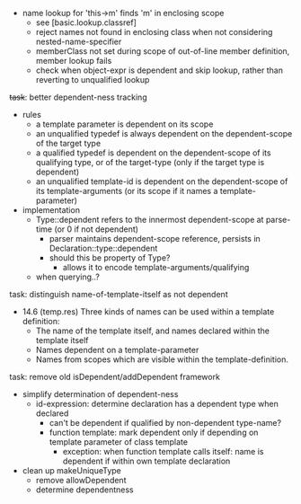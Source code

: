   * name lookup for 'this->m' finds 'm' in enclosing scope
    * see [basic.lookup.classref]
    * reject names not found in enclosing class when not considering nested-name-specifier
    * memberClass not set during scope of out-of-line member definition, member lookup fails
    * check when object-expr is dependent and skip lookup, rather than reverting to unqualified lookup

~~task~~: better dependent-ness tracking
  * rules
    * a template parameter is dependent on its scope
    * an unqualified typedef is always dependent on the dependent-scope of the target type
    * a qualified typedef is dependent on the dependent-scope of its qualifying type, or of the target-type (only if the target type is dependent)
    * an unqualified template-id is dependent on the dependent-scope of its template-arguments (or its scope if it names a template-parameter)
  * implementation
    * Type::dependent refers to the innermost dependent-scope at parse-time (or 0 if not dependent)
      * parser maintains dependent-scope reference, persists in Declaration::type::dependent
      * should this be property of Type?
        * allows it to encode template-arguments/qualifying
    * when querying..?

task: distinguish name-of-template-itself as not dependent
  * 14.6 (temp.res) Three kinds of names can be used within a template definition:
    * The name of the template itself, and names declared within the template itself
    * Names dependent on a template-parameter
    * Names from scopes which are visible within the template-definition.


task: remove old isDependent/addDependent framework
  * simplify determination of dependent-ness
    * id-expression: determine declaration has a dependent type when declared
      * can't be dependent if qualified by non-dependent type-name?
      * function template: mark dependent only if depending on template parameter of class template
        * exception: when function template calls itself: name is dependent if within own template declaration
  * clean up makeUniqueType
    * remove allowDependent
    * determine dependentness


